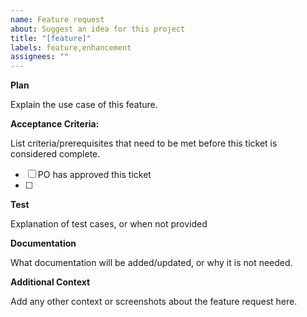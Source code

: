 ```yaml
---
name: Feature request
about: Suggest an idea for this project
title: "[feature]"
labels: feature,enhancement
assignees: ""
---
```


**Plan**

Explain the use case of this feature.

**Acceptance Criteria:**

List criteria/prerequisites that need to be met before this ticket is considered complete.

- [ ] PO has approved this ticket
- [ ]

**Test**

Explanation of test cases, or when not provided

**Documentation**

What documentation will be added/updated, or why it is not needed.

**Additional Context**

Add any other context or screenshots about the feature request here.
